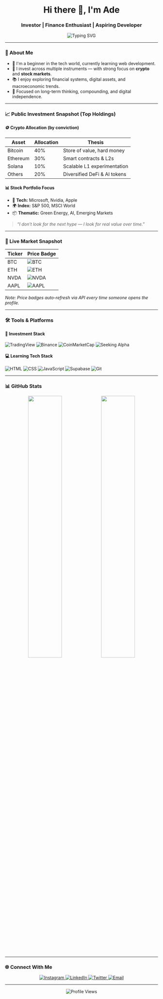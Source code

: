 <h1 align="center">Hi there 👋, I'm Ade</h1>
<h3 align="center">Investor | Finance Enthusiast | Aspiring Developer</h3>

<p align="center">
  <img src="https://readme-typing-svg.demolab.com?font=Fira+Code&size=20&pause=1000&color=00BFFF&center=true&vCenter=true&width=600&lines=Investor+in+crypto%2C+stocks%2C+and+digital+assets.;Beginner+in+tech%2C+learning+by+building.;Passionate+about+finance+and+long-term+thinking." alt="Typing SVG" />
</p>

---

### 🧭 About Me

- 🎯 I'm a beginner in the tech world, currently learning web development.
- 💸 I invest across multiple instruments — with strong focus on **crypto** and **stock markets**.
- 📚 I enjoy exploring financial systems, digital assets, and macroeconomic trends.
- 🧠 Focused on long-term thinking, compounding, and digital independence.

---

### 📈 Public Investment Snapshot (Top Holdings)

#### 🪙 Crypto Allocation (by conviction)
| Asset     | Allocation | Thesis                      |
|-----------|------------|-----------------------------|
| Bitcoin   | 40%        | Store of value, hard money  |
| Ethereum  | 30%        | Smart contracts & L2s       |
| Solana    | 10%        | Scalable L1 experimentation |
| Others    | 20%        | Diversified DeFi & AI tokens|

#### 📊 Stock Portfolio Focus
- 🏢 **Tech:** Microsoft, Nvidia, Apple  
- 🌍 **Index:** S&P 500, MSCI World  
- 📦 **Thematic:** Green Energy, AI, Emerging Markets

> _“I don’t look for the next hype — I look for real value over time.”_

---

### 🔄 Live Market Snapshot

| Ticker | Price Badge |
|--------|-------------|
| BTC    | ![BTC](https://cryptoprices.cc/BTC?label=BTC&currency=USD) |
| ETH    | ![ETH](https://cryptoprices.cc/ETH?label=ETH&currency=USD) |
| NVDA   | ![NVDA](https://img.shields.io/badge/NVDA--green?logo=yahoo&label=NVDA&style=flat) |
| AAPL   | ![AAPL](https://img.shields.io/badge/AAPL--blue?logo=yahoo&label=AAPL&style=flat) |

_Note: Price badges auto-refresh via API every time someone opens the profile._

---

### 🛠️ Tools & Platforms

#### 🧩 Investment Stack
![TradingView](https://img.shields.io/badge/TradingView-1E1E1E?style=flat&logo=tradingview&logoColor=white)
![Binance](https://img.shields.io/badge/Binance-F3BA2F?style=flat&logo=binance&logoColor=white)
![CoinMarketCap](https://img.shields.io/badge/CoinMarketCap-2A5ADA?style=flat&logo=coinmarketcap&logoColor=white)
![Seeking Alpha](https://img.shields.io/badge/Seeking%20Alpha-000000?style=flat&logo=seekingalpha&logoColor=white)

#### 💻 Learning Tech Stack
![HTML](https://img.shields.io/badge/HTML-E34F26?style=flat&logo=html5&logoColor=white)
![CSS](https://img.shields.io/badge/CSS-1572B6?style=flat&logo=css3&logoColor=white)
![JavaScript](https://img.shields.io/badge/JavaScript-F7DF1E?style=flat&logo=javascript&logoColor=black)
![Supabase](https://img.shields.io/badge/Supabase-3FCF8E?style=flat&logo=supabase&logoColor=white)
![Git](https://img.shields.io/badge/Git-F05032?style=flat&logo=git&logoColor=white)

---

### 📊 GitHub Stats

<p align="center">
  <img src="https://github-readme-stats.vercel.app/api?username=your-username&show_icons=true&theme=tokyonight" width="47%" />
  <img src="https://github-readme-streak-stats.herokuapp.com?user=your-username&theme=tokyonight" width="47%" />
</p>

---

### 🌐 Connect With Me

<p align="center">
  <a href="https://www.instagram.com/yourusername" target="_blank">
    <img alt="Instagram" src="https://img.shields.io/badge/Instagram-E4405F?style=flat&logo=instagram&logoColor=white" />
  </a>
  <a href="https://linkedin.com/in/yourusername" target="_blank">
    <img alt="LinkedIn" src="https://img.shields.io/badge/LinkedIn-0077B5?style=flat&logo=linkedin&logoColor=white" />
  </a>
  <a href="https://twitter.com/yourusername" target="_blank">
    <img alt="Twitter" src="https://img.shields.io/badge/Twitter-1DA1F2?style=flat&logo=twitter&logoColor=white" />
  </a>
  <a href="mailto:your.email@example.com">
    <img alt="Email" src="https://img.shields.io/badge/Email-D14836?style=flat&logo=gmail&logoColor=white" />
  </a>
</p>

---

<p align="center">
  <img src="https://komarev.com/ghpvc/?username=your-username&label=Profile+Views&color=blue" alt="Profile Views" />
</p>